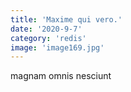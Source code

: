 ```yaml
---
title: 'Maxime qui vero.'
date: '2020-9-7'
category: 'redis'
image: 'image169.jpg'
---
```


magnam omnis nesciunt
